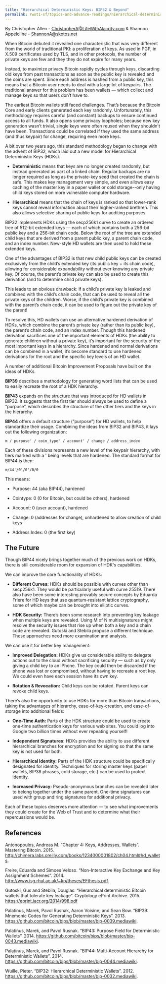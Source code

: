 ```yaml
---
title: "Hierarchical Deterministic Keys: BIP32 & Beyond"
permalink: rwot1-sf/topics-and-advance-readings/hierarchical-deterministic-keys--bip32-and-beyond/
---
```


By Christopher Allen - <ChristopherA@LifeWithAlacrity.com> & Shannon Appelcline - <ShannonA@skotos.net>

When Bitcoin debuted it revealed one characteristic that was very different from the world of traditional PKI: a proliferation of keys. As used in PGP, in X.509 certificates used by TLS, and in other protocols, the number of private keys are few and they they do not expire for many years.

Instead, to maximize privacy Bitcoin rapidly cycles through keys, discarding old keys from past transactions as soon as the public key is revealed and the coins are spent. Since each address is hashed from a public key, this means that a Bitcoin user needs to deal with a large lot of keypairs. The traditional answer for this problem has been wallets — which collect and manage keys so that users don’t have to.

The earliest Bitcoin wallets still faced challenges. That’s because the Bitcoin Core and early clients generated each key randomly. Unfortunately, this methodology requires careful (and constant) backups to ensure continued access to all funds. It also opens some privacy loopholes; because new key generation wasn’t trivial, single keys were often reused when they shouldn't have been. Transactions could be correlated if they used the same address (and thus keypair) for change, requiring even more keys.

A bit over two years ago, this standard methodology began to change with the advent of BIP32, which laid out a new model for Hierarchical Deterministic Keys (HDKs).

* **Deterministic** means that keys are no longer created randomly, but instead generated as part of a linked chain. Regular backups are no longer required as long as the private-key seed that created the chain is safe. This makes key management very simple, and even allows easy caching of the master key in a paper wallet or cold storage--only having child keys stored on more vulnerable computer hardware.

* **Hierarchical** means that the chain of keys is ranked so that lower-rank keys cannot reveal information about their higher-ranked brethren. This also allows selective sharing of public keys for auditing purposes.

BIP32 implements HDKs using the secp256k1 curve to create an ordered tree of 512-bit extended keys — each of which contains both a 256-bit public key and a 256-bit chain code. Below the root of the tree are extended child keys that are derived from a parent public key, a parent chain code, and an index number. New-style HD wallets are then used to hold these extended keys.

One of the advantages of BIP32 is that new child public keys can be created exclusively from the child’s extended key (its public key + its chain code), allowing for considerable expandability without ever knowing any private key. Of course, the parent’s private key can also be used to create this derivation (and to determine child private keys).

This leads to an obvious drawback: if a child’s private key is leaked and combined with the child’s chain code, that can be used to reveal all the private keys of the children. Worse, if the child’s private key is combined with the parent’s chain code, it can be used to figure out the private key of the parent!

To resolve this, HD wallets can use an alternative hardened derivation of HDKs, which combine the parent’s private key (rather than its public key), the parent’s chain code, and an index number. Though this hardened derivation sacrifices one of the important elements of HDKs (the ability to generate children without a private key), it’s important for the security of the most important keys in a hierarchy. Since hardened and normal derivations can be combined in a wallet, it’s become standard to use hardened derivations for the root and the specific key levels of an HD wallet.

A number of additional Bitcoin Improvement Proposals have built on the ideas of HDKs.

**BIP39** describes a methodology for generating word lists that can be used to easily recreate the root of a HDK hierarchy.

**BIP43** expands on the structure that was introduced for HD wallets in BIP32. It suggests that the first tier should always be used to define a “purpose”, which describes the structure of the other tiers and the keys in the hierarchy.

**BIP44**  offers a default structure (“purpose”) for HD wallets, to help standardize their usage. Combining the ideas from BIP32 and BIP43, it lays out the following organization:

    m / purpose' / coin_type' / account' / change / address_index

Each of these divisions represents a new level of the keypair hierarchy, with tiers marked with a ' being levels that are hardened. The standard format for BIP44 is then:

    m/44'/0'/0'/0/0

This means:

* Purpose: 44 (aka BIP44), hardened

* Cointype: 0 (0 for Bitcoin, but could be others), hardened

* Account: 0 (user account), hardened

* Change: 0 (addresses for change), unhardened to allow creation of child keys

* Address Index: 0 (the first key)

The Future
----------

Though BIP44 nicely brings together much of the previous work on HDKs, there is still considerable room for expansion of HDK's capabilities.

We can  improve the core functionality of HDKs:

* **Different Curves:** HDKs should be possible with curves other than secp256k1. They would be particularly useful with curve 25519. There also have been some interesting provably secure concepts by Eduarda Friere for HD keys that use quantum-resistant lattice cryptography, some of which maybe can be brought into elliptic curves.

* **HDK Security:** There’s been some research into preventing key leakage when multiple keys are revealed. Using M of N multisignatures might resolve the security issues that rise up when both a key and a chain code are revealed. Gutoski and Stebila propose a different technique. These approaches need more examination and analysis.

We can use it for better key management:

* **Improved Delegation:** HDKs give us considerable ability to delegate actions out to the cloud without sacrificing security — such as by only giving a child key to an iPhone. The key could then be discarded if the phone was lost or compromised, without having to recreate a root key. We could even have each session have its own key.

* **Rotation & Revocation:** Child keys can be rotated. Parent keys can revoke child keys.

There’s also the opportunity to use HDKs for more than Bitcoin transactions, taking the advantages of hierarchy, ease-of-key-creation, and ease-of-storage into additional fields:

* **One-Time Auth:** Parts of the HDK structure could be used to create one-time authentication keys for various web sites. You could log into Google two billion times without ever repeating yourself!

* **Independent Signatures:** HDKs provides the ability to use different hierarchical branches for encryption and for signing so that the same key is not used for both.

* **Hierarchical Identity:** Parts of the HDK structure could be specifically designated for identity. Techniques for storing master keys (paper wallets, BIP38 phrases, cold storage, etc.) can be used to protect identity.

* **Increased Privacy:** Pseudo-anonymous branches can be revealed later to belong together under the same parent. One-time signatures can used with group and ring signatures for additional privacy.

Each of these topics deserves more attention — to see what improvements they could create for the Web of Trust and to determine what their repercussions would be.

References
----------

Antonopoulos, Andreas M.  “Chapter 4: Keys, Addresses, Wallets”. Mastering Bitcoin. 2015. http://chimera.labs.oreilly.com/books/1234000001802/ch04.html#hd_wallets.

Freire, Eduarda and Simoes Veloso. “Non-Interactive Key Exchange and Key Assignment Schemes”. 2014. http://www.isg.rhul.ac.uk/~kp/theses/EFthesis.pdf.

Gutoski, Gus and Stebila, Douglas. “Hierarchical deterministic Bitcoin wallets that tolerate key leakage”. Cryptology ePrint Archive. 2015. https://eprint.iacr.org/2014/998.pdf

Palatinus, Marek, Pavol Rusnak, Aaron Voisine, and Sean Bow. “BIP39: Mnemonic Codes for Generating Deterministic Keys”. 2013. https://github.com/bitcoin/bips/blob/master/bip-0039.mediawiki.

Palatinus, Marek, and Pavol Rusnak. “BIP43: Purpose Field for Deterministic Wallets”. 2014. https://github.com/bitcoin/bips/blob/master/bip-0043.mediawiki.

Palatinus, Marek, and Pavol Rusnak. “BIP44: Multi-Account Hierarchy for Deterministic Wallets”. 2014. https://github.com/bitcoin/bips/blob/master/bip-0044.mediawiki.

Wuille, Pieter. “BIP32: Hierarchical Deterministic Wallets”. 2012. https://github.com/bitcoin/bips/blob/master/bip-0032.mediawiki.
